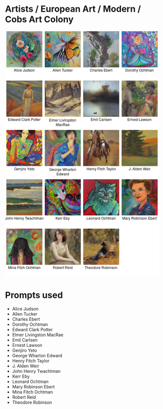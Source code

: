 # Artists / European Art / Modern / Cobs Art Colony

![Artists / European Art / Modern / Cobs Art Colony Stable Diffusion prompt examples](montage.png 'Artists / European Art / Modern / Cobs Art Colony Stable Diffusion prompt examples')

# Prompts used
- Alice Judson
- Allen Tucker
- Charles Ebert
- Dorothy Ochtman
- Edward Clark Potter
- Elmer Livingston MacRae
- Emil Carlsen
- Ernest Lawson
- Genjiro Yeto
- George Wharton Edward
- Henry Fitch Taylor
- J. Alden Weir
- John Henry Twachtman
- Kerr Eby
- Leonard Ochtman
- Mary Robinson Ebert
- Mina Fitch Ochtman
- Robert Reid
- Theodore Robinson



